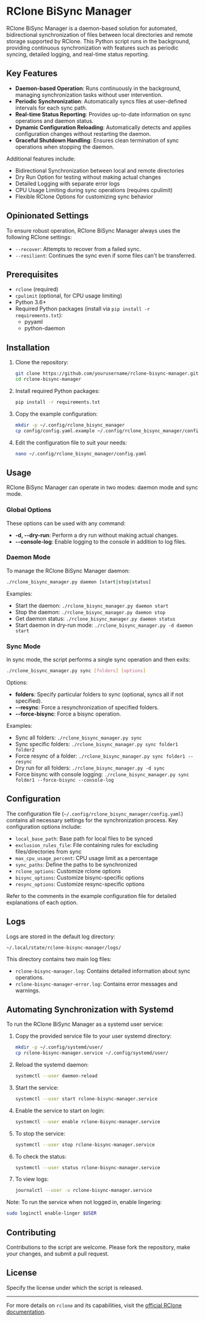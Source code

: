# RClone BiSync Manager

RClone BiSync Manager is a daemon-based solution for automated, bidirectional synchronization of files between local directories and remote storage supported by RClone. This Python script runs in the background, providing continuous synchronization with features such as periodic syncing, detailed logging, and real-time status reporting.

## Key Features

- **Daemon-based Operation**: Runs continuously in the background, managing synchronization tasks without user intervention.
- **Periodic Synchronization**: Automatically syncs files at user-defined intervals for each sync path.
- **Real-time Status Reporting**: Provides up-to-date information on sync operations and daemon status.
- **Dynamic Configuration Reloading**: Automatically detects and applies configuration changes without restarting the daemon.
- **Graceful Shutdown Handling**: Ensures clean termination of sync operations when stopping the daemon.

Additional features include:

- Bidirectional Synchronization between local and remote directories
- Dry Run Option for testing without making actual changes
- Detailed Logging with separate error logs
- CPU Usage Limiting during sync operations (requires cpulimit)
- Flexible RClone Options for customizing sync behavior

## Opinionated Settings

To ensure robust operation, RClone BiSync Manager always uses the following RClone settings:

- `--recover`: Attempts to recover from a failed sync.
- `--resilient`: Continues the sync even if some files can't be transferred.

## Prerequisites

- `rclone` (required)
- `cpulimit` (optional, for CPU usage limiting)
- Python 3.6+
- Required Python packages (install via `pip install -r requirements.txt`):
  - pyyaml
  - python-daemon

## Installation

1. Clone the repository:

   ```bash
   git clone https://github.com/yourusername/rclone-bisync-manager.git
   cd rclone-bisync-manager
   ```

2. Install required Python packages:

   ```bash
   pip install -r requirements.txt
   ```

3. Copy the example configuration:

   ```bash
   mkdir -p ~/.config/rclone_bisync_manager
   cp config/config.yaml.example ~/.config/rclone_bisync_manager/config.yaml
   ```

4. Edit the configuration file to suit your needs:

   ```bash
   nano ~/.config/rclone_bisync_manager/config.yaml
   ```

## Usage

RClone BiSync Manager can operate in two modes: daemon mode and sync mode.

### Global Options

These options can be used with any command:

- **-d, --dry-run**: Perform a dry run without making actual changes.
- **--console-log**: Enable logging to the console in addition to log files.

### Daemon Mode

To manage the RClone BiSync Manager daemon:

```bash
./rclone_bisync_manager.py daemon [start|stop|status]
```

Examples:

- Start the daemon: `./rclone_bisync_manager.py daemon start`
- Stop the daemon: `./rclone_bisync_manager.py daemon stop`
- Get daemon status: `./rclone_bisync_manager.py daemon status`
- Start daemon in dry-run mode: `./rclone_bisync_manager.py -d daemon start`

### Sync Mode

In sync mode, the script performs a single sync operation and then exits:

```bash
./rclone_bisync_manager.py sync [folders] [options]
```

Options:

- **folders**: Specify particular folders to sync (optional, syncs all if not specified).
- **--resync**: Force a resynchronization of specified folders.
- **--force-bisync**: Force a bisync operation.

Examples:

- Sync all folders: `./rclone_bisync_manager.py sync`
- Sync specific folders: `./rclone_bisync_manager.py sync folder1 folder2`
- Force resync of a folder: `./rclone_bisync_manager.py sync folder1 --resync`
- Dry run for all folders: `./rclone_bisync_manager.py -d sync`
- Force bisync with console logging: `./rclone_bisync_manager.py sync folder1 --force-bisync --console-log`

## Configuration

The configuration file (`~/.config/rclone_bisync_manager/config.yaml`) contains all necessary settings for the synchronization process. Key configuration options include:

- `local_base_path`: Base path for local files to be synced
- `exclusion_rules_file`: File containing rules for excluding files/directories from sync
- `max_cpu_usage_percent`: CPU usage limit as a percentage
- `sync_paths`: Define the paths to be synchronized
- `rclone_options`: Customize rclone options
- `bisync_options`: Customize bisync-specific options
- `resync_options`: Customize resync-specific options

Refer to the comments in the example configuration file for detailed explanations of each option.

## Logs

Logs are stored in the default log directory:

```
~/.local/state/rclone-bisync-manager/logs/
```

This directory contains two main log files:

- `rclone-bisync-manager.log`: Contains detailed information about sync operations.
- `rclone-bisync-manager-error.log`: Contains error messages and warnings.

## Automating Synchronization with Systemd

To run the RClone BiSync Manager as a systemd user service:

1. Copy the provided service file to your user systemd directory:

   ```bash
   mkdir -p ~/.config/systemd/user/
   cp rclone-bisync-manager.service ~/.config/systemd/user/
   ```

2. Reload the systemd daemon:

   ```bash
   systemctl --user daemon-reload
   ```

3. Start the service:

   ```bash
   systemctl --user start rclone-bisync-manager.service
   ```

4. Enable the service to start on login:

   ```bash
   systemctl --user enable rclone-bisync-manager.service
   ```

5. To stop the service:

   ```bash
   systemctl --user stop rclone-bisync-manager.service
   ```

6. To check the status:

   ```bash
   systemctl --user status rclone-bisync-manager.service
   ```

7. To view logs:

   ```bash
   journalctl --user -u rclone-bisync-manager.service
   ```

Note: To run the service when not logged in, enable lingering:

```bash
sudo loginctl enable-linger $USER
```

## Contributing

Contributions to the script are welcome. Please fork the repository, make your changes, and submit a pull request.

## License

Specify the license under which the script is released.

---

For more details on `rclone` and its capabilities, visit the [official RClone documentation](https://rclone.org/docs/).
